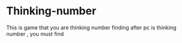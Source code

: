 # Thinking-number
This is game that you are thinking number finding after pc is thinking number , you must find
